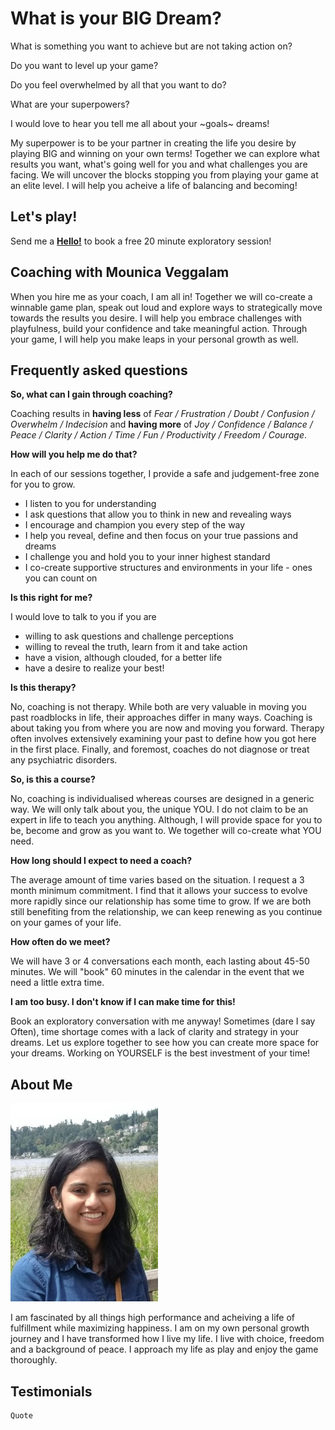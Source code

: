 # What is your BIG Dream?

What is something you want to achieve but are not taking action on?

Do you want to level up your game?

Do you feel overwhelmed by all that you want to do?

What are your superpowers?

I would love to hear you tell me all about your ~goals~ dreams!

My superpower is to be your partner in creating the life you desire by playing BIG and winning on your own terms! Together we can explore what results you want, what's going well for you and what challenges you are facing. We will uncover the blocks stopping you from playing your game at an elite level. I will help you acheive a life of balancing and becoming!

## Let's play!
Send me a [**Hello!**](mounica.v8@gmail.com) to book a free 20 minute exploratory session!

## Coaching with Mounica Veggalam

When you hire me as your coach, I am all in! Together we will co-create a winnable game plan, speak out loud and explore ways to strategically move towards the results you desire. I will help you embrace challenges with playfulness, build your confidence and take meaningful action. Through your game, I will help you make leaps in your personal growth as well.

## Frequently asked questions

**So, what can I gain through coaching?** 

Coaching results in **having less** of *Fear / Frustration / Doubt / Confusion / Overwhelm / Indecision* and **having more** of *Joy / Confidence / Balance / Peace / Clarity / Action / Time / Fun / Productivity / Freedom / Courage*.

**How will you help me do that?**

In each of our sessions together, I provide a safe and judgement-free zone for you to grow. 
- I listen to you for understanding
- I ask questions that allow you to think in new and revealing ways
- I encourage and champion you every step of the way
- I help you reveal, define and then focus on your true passions and dreams
- I challenge you and hold you to your inner highest standard
- I co-create supportive structures and environments in your life - ones you can count on

**Is this right for me?**

I would love to talk to you if you are
- willing to ask questions and challenge perceptions
- willing to reveal the truth, learn from it and take action
- have a vision, although clouded, for a better life
- have a desire to realize your best!

**Is this therapy?**

No, coaching is not therapy. While both are very valuable in moving you past roadblocks in life, their approaches differ in many ways. Coaching is about taking you from where you are now and moving you forward. Therapy often involves extensively examining your past to define how you got here in the first place. Finally, and foremost, coaches do not diagnose or treat any psychiatric disorders.

**So, is this a course?**

No, coaching is individualised whereas courses are designed in a generic way. We will only talk about you, the unique YOU. I do not claim to be an expert in life to teach you anything. Although, I will provide space for you to be, become and grow as you want to. We together will co-create what YOU need. 

**How long should I expect to need a coach?**

The average amount of time varies based on the situation. I request a 3 month minimum commitment. I find that it allows your success to evolve more rapidly since our relationship has some time to grow. If we are both still benefiting from the relationship, we can keep renewing as you continue on your games of your life.

**How often do we meet?**

We will have 3 or 4 conversations each month, each lasting about 45-50 minutes. We will "book" 60 minutes in the calendar in the event that we need a little extra time.

**I am too busy. I don't know if I can make time for this!**

Book an exploratory conversation with me anyway! Sometimes (dare I say Often), time shortage comes with a lack of clarity and strategy in your dreams. Let us explore together to see how you can create more space for your dreams. Working on YOURSELF is the best investment of your time!

## About Me

![Mounica Veggalam](MounicaV.jpg)

I am fascinated by all things high performance and acheiving a life of fulfillment while maximizing happiness. I am on my own personal growth journey and I have transformed how I live my life. I live with choice, freedom and a background of peace. I approach my life as play and enjoy the game thoroughly. 

## Testimonials

```markdown
Quote
```
